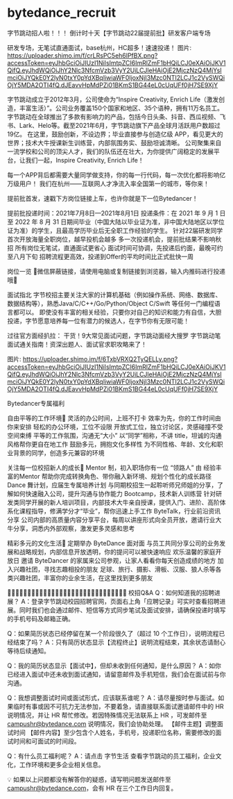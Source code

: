 # bytedance_recruit
字节跳动招人啦！！！
倒计时十天【字节跳动22届提前批】研发客户端专场

研发专场，无笔试直通面试，base杭州，HC超多！速速投递！
图片: https://uploader.shimo.im/f/crLRsPC5eh6lPfBX.png?accessToken=eyJhbGciOiJIUzI1NiIsImtpZCI6ImRlZmF1bHQiLCJ0eXAiOiJKV1QifQ.eyJhdWQiOiJhY2Nlc3NfcmVzb3VyY2UiLCJleHAiOjE2MjczNzQ4MjYsImciOiJYQkE0Y2lyN0txY0pYdXBqIiwiaWF0IjoxNjI3Mzc0NTI2LCJ1c2VySWQiOjY5MDA2OTI4fQ.dJEavvHpMdPZi01BKmS1BG44eL0cUqUFf0jH7SE9XjY

字节跳动成立于2012年3月，公司使命为“Inspire Creativity, Enrich Life（激发创造，丰富生活）”。公司业务覆盖150个国家和地区、35个语种，拥有11万名员工。字节跳动在全球推出了多款有影响力的产品，包括今日头条、抖音、西瓜视频、飞书、Lark、Helo等。截至2021年6月，字节跳动旗下产品全球月活跃用户数超过19亿。
在这里，鼓励创新，不设边界；毕业直接参与创造亿级 APP，看见更大的世界；技术大牛授课新生训练营，内部氛围务实、鼓励坦诚清晰。
公司聚集来自一流学校和公司的顶尖人才，我们的队伍还在壮大，为你提供广阔稳定的发展平台，让我们一起，Inspire Creativity, Enrich Life！

每一个APP背后都需要大量同学做支持，你的每一行代码，每一次优化都将影响亿万级用户！
我们在杭州——互联网人才净流入率全国第一的城市，等你来！

提前批首发，速戳下方岗位链接上车，也许你就是下一位Bytedancer！

提前批投递时间：2021年7月8日—2021年8月1日
投递条件：在 2021 年 9 月 1 日至 2022 年 8 月 31 日期间毕业（中国大陆以毕业证为准，非中国大陆地区以学位证为准）的学生，且最高学历毕业后无全职工作经验的学生。
针对22届研发同学首次开放海量全职岗位，越早投机会越多
多一次投递机会，提前批结果不影响秋招
所有岗位无笔试，直通面试更省心
面试时间可协调，先投递后约面，最晚可约至八月下旬
招聘流程更高效，投递到Offer的平均时间比正式批快一周



岗位一览
💛微信屏蔽链接，请使用电脑或复制链接到浏览器，输入内推码进行投递哦💛


面试指北
字节校招主要关注大家的计算机基础（例如操作系统、网络、数据库、数据结构等），熟悉Java/C/C++/Go/Python/Object C/Swift 等任何一门编程语言都可以。
即使没有丰富的相关经验，只要你对自己的知识和能力有自信，大胆投递，字节愿意培养每一位有潜力的候选人，在字节你有无限可能！

过往官方面经扒拉：
干货！9大常见面试问题，字节跳动面经大搜罗
字节跳动笔面试通关指南！资深出题人、面试官求职攻略来了！

图片: https://uploader.shimo.im/f/6TxbVRXQ2TyQELLy.png?accessToken=eyJhbGciOiJIUzI1NiIsImtpZCI6ImRlZmF1bHQiLCJ0eXAiOiJKV1QifQ.eyJhdWQiOiJhY2Nlc3NfcmVzb3VyY2UiLCJleHAiOjE2MjczNzQ4MjYsImciOiJYQkE0Y2lyN0txY0pYdXBqIiwiaWF0IjoxNjI3Mzc0NTI2LCJ1c2VySWQiOjY5MDA2OTI4fQ.dJEavvHpMdPZi01BKmS1BG44eL0cUqUFf0jH7SE9XjY




Bytedancer专属福利

自由平等的工作环境💛
灵活的办公时间，上班不打卡
效率为先，你的工作时间由你来安排
轻松的办公环境，工位不设限
开放式工位，独立讨论区，灵感碰撞不受空间束缚
平等的工作氛围，沟通无“大小”
以“同学”相称，不讲 title，坦诚的沟通风格帮你更自在地工作
鼓励多元，拥抱文化多样性
为不同性格、年龄、文化和职业背景的同学，创造多元兼容的环境

关注每一位校招新人的成长💛
Mentor 制，初入职场你有一位 “领路人”
由 经验丰富的Mentor 帮助你完成转换角色、带你融入新环境、规划个性化的成长路径
Dance 舞计划，应届生专属培养计划
与同期校招生一起聆听师兄师姐的分享，了解如何快速融入公司，提升沟通与协作能力
Bootcamp，技术新人训练营
针对研发类同学开展的新人培训项目，内部技术大牛亲自授课，提供入门、进阶、高阶体系化课程指导，修满学分才“毕业”，帮你迅速上手工作
ByteTalk，行业前沿资讯分享
公司内部的高质量内容分享平台，每周以讲座形式向全员开放，邀请行业大牛分享，洞悉内外部观察，激发更多灵感和思考

精彩多元的文化生活💛
定期举办 ByteDance 面对面
与员工共同分享公司的业务发展和战略规划，内部信息开放透明，你的提问可以被快速响应
欢乐温馨的家庭开放日
邀请 ByteDancer 的家属来公司参观，让家人看看你每天创造成绩的地方
加入兴趣社团，寻找志趣相投的朋友
足球、旅行、摄影、滑板、汉服、狼人杀等各类兴趣社团，丰富你的业余生活，在这里找到更多朋友

💛💛💛💛💛💛💛💛💛💛💛💛💛💛💛💛💛💛💛💛💛💛💛💛💛💛💛💛💛💛
校招Q&A
Q：如何知道我的招聘进展？
A：登录字节跳动校园招聘官网，页面右上角「应聘记录」可实时查看招聘进展。同时我们也会通过邮件、短信等方式同步笔试及面试安排，请确保投递时填写的手机号码及邮箱正确。


Q：如果简历状态已经停留在某一个阶段很久了（超过 10 个工作日），说明流程已经结束了吗？
A：只有简历状态显示【流程终止】说明流程结束，其余状态请耐心等待后续通知。


Q：我的简历状态显示【面试中】，但却未收到任何通知，是什么原因？
A：如你已经进入面试中还未收到面试通知，请留意邮件及手机短信，我们会在面试前与你沟通。


Q：我想调整面试时间或面试形式，应该联系谁呢？
A：请尽量按时参与面试。如果临时有事或因不可抗力无法参加，不要着急，请直接联系面试邀请邮件中的 HR 说明情况，并让 HR 帮忙修改。若因特殊情况无法联系上 HR ，可发邮件至 campushr@bytedance.com 说明情况，我们会协助处理。
    【邮件主题】调整面试时间
    【邮件内容】至少包含个人姓名，手机号，投递职位名称，需要修改的面试时间和可面试的时间段。


Q：有什么员工福利呢？
A：请点击 字节生活 查看字节跳动的员工福利，企业文化，工作环境和更多企业相关信息。


💡 如果以上问题都没有解答你的疑惑，请写明问题发送邮件至 campushr@bytedance.com，会有 HR 在三个工作日内回复。

